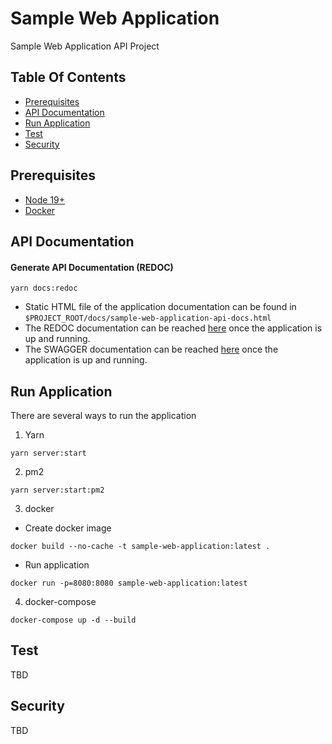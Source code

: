 # Sample Web Application

Sample Web Application API Project

## Table Of Contents

-   [Prerequisites](#prerequisites-anchor)
-   [API Documentation](#api-documentation-anchor)
-   [Run Application](#run-application-anchor)
-   [Test](#test-anchor)
-   [Security](#security-anchor)

<a name="prerequisites-anchor"></a>

## Prerequisites

-   [Node 19+](https://nodejs.org/en/)
-   [Docker](https://docs.docker.com/get-docker/)

<a name="api-documentation-anchor"></a>

## API Documentation

#### Generate API Documentation (REDOC)

`yarn docs:redoc`

-   Static HTML file of the application documentation can be found in `$PROJECT_ROOT/docs/sample-web-application-api-docs.html`
-   The REDOC documentation can be reached [here](http://localhost:8080/api-docs) once the application is up and running.
-   The SWAGGER documentation can be reached [here](http://localhost:8080/api-docs-swagger) once the application is up and running.

<a name="run-application-anchor"></a>

## Run Application

There are several ways to run the application

1. Yarn

`yarn server:start`

2. pm2

`yarn server:start:pm2`

3. docker

-   Create docker image

`docker build --no-cache -t sample-web-application:latest .`

-   Run application

`docker run -p=8080:8080 sample-web-application:latest`

4. docker-compose

`docker-compose up -d --build`

<a name="test-anchor"></a>

## Test

TBD

<a name="security-anchor"></a>

## Security

TBD
